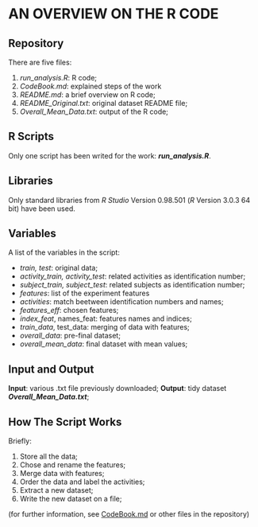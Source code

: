 # AN OVERVIEW ON THE R CODE

## Repository
There are five files:

1. _run_analysis.R_: R code;
2. _CodeBook.md_: explained steps of the work
3. _README.md_: a brief overview on R code;
4. _README_Original.txt_: original dataset README file;
5. _Overall_Mean_Data.txt_: output of the R code;

## R Scripts
Only one script has been writed for the work: **_run_analysis.R_**.

## Libraries
Only standard libraries from _R Studio_ Version 0.98.501 (_R_ Version 3.0.3 64 bit) have been used.

## Variables
A list of the variables in the script:
* _train, test_: original data;
* _activity_train, activity_test_: related activities as identification number;
* _subject_train, subject_test_: related subjects as identification number;
* _features_: list of the experiment features
* _activities_: match beetween identification numbers and names;
* _features_eff_: chosen features;
* _index_feat_, names_feat: features names and indices;
* _train_data_, test_data: merging of data with features;
* _overall_data_: pre-final dataset;
* _overall_mean_data_: final dataset with mean values;

## Input and Output

**Input**: various .txt file previously downloaded;
**Output**: tidy dataset **_Overall_Mean_Data.txt_**;

## How The Script Works
Briefly:

1. Store all the data;
2. Chose and rename the features;
3. Merge data with features;
4. Order the data and label the activities;
5. Extract a new dataset;
6. Write the new dataset on a file;

(for further information, see [CodeBook.md](https://github.com/Geggio80/GettingAndCleaningData/blob/master/CodeBook.md) or other files in the repository)